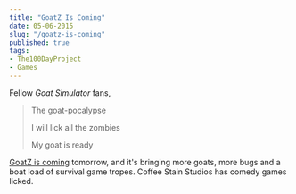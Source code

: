 ```yaml
---
title: "GoatZ Is Coming"
date: 05-06-2015
slug: "/goatz-is-coming"
published: true
tags:
- The100DayProject
- Games
---
```


Fellow _Goat Simulator_ fans,

> The goat-pocalypse
>
> I will lick all the zombies
>
> My goat is ready

[GoatZ is coming](http://www.polygon.com/2015/5/5/8552111/goatz-because-why-not) tomorrow, and it's bringing more goats, more bugs and a boat load of survival game tropes. Coffee Stain Studios has comedy games licked.
